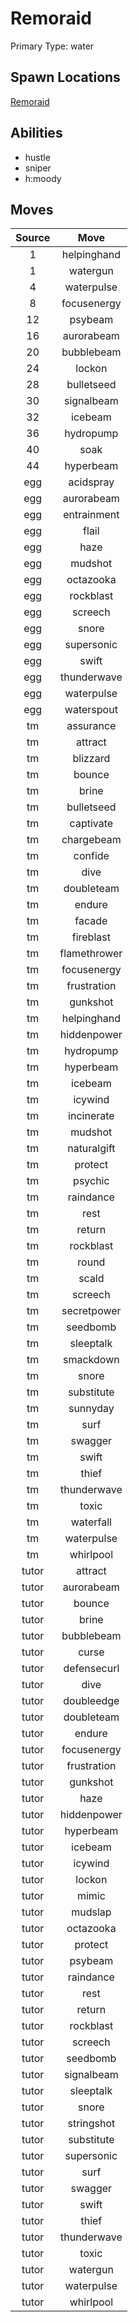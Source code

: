 # Remoraid  
Primary Type: water  
  
## Spawn Locations  
[Remoraid](/data/spawn_presets/remoraid.md)  
  
## Abilities  
  * hustle
  * sniper
  * h:moody
  
  
## Moves  
  
| Source | Move |  
|:---:|:---:|  
| 1 | helpinghand |  
| 1 | watergun |  
| 4 | waterpulse |  
| 8 | focusenergy |  
| 12 | psybeam |  
| 16 | aurorabeam |  
| 20 | bubblebeam |  
| 24 | lockon |  
| 28 | bulletseed |  
| 30 | signalbeam |  
| 32 | icebeam |  
| 36 | hydropump |  
| 40 | soak |  
| 44 | hyperbeam |  
| egg | acidspray |  
| egg | aurorabeam |  
| egg | entrainment |  
| egg | flail |  
| egg | haze |  
| egg | mudshot |  
| egg | octazooka |  
| egg | rockblast |  
| egg | screech |  
| egg | snore |  
| egg | supersonic |  
| egg | swift |  
| egg | thunderwave |  
| egg | waterpulse |  
| egg | waterspout |  
| tm | assurance |  
| tm | attract |  
| tm | blizzard |  
| tm | bounce |  
| tm | brine |  
| tm | bulletseed |  
| tm | captivate |  
| tm | chargebeam |  
| tm | confide |  
| tm | dive |  
| tm | doubleteam |  
| tm | endure |  
| tm | facade |  
| tm | fireblast |  
| tm | flamethrower |  
| tm | focusenergy |  
| tm | frustration |  
| tm | gunkshot |  
| tm | helpinghand |  
| tm | hiddenpower |  
| tm | hydropump |  
| tm | hyperbeam |  
| tm | icebeam |  
| tm | icywind |  
| tm | incinerate |  
| tm | mudshot |  
| tm | naturalgift |  
| tm | protect |  
| tm | psychic |  
| tm | raindance |  
| tm | rest |  
| tm | return |  
| tm | rockblast |  
| tm | round |  
| tm | scald |  
| tm | screech |  
| tm | secretpower |  
| tm | seedbomb |  
| tm | sleeptalk |  
| tm | smackdown |  
| tm | snore |  
| tm | substitute |  
| tm | sunnyday |  
| tm | surf |  
| tm | swagger |  
| tm | swift |  
| tm | thief |  
| tm | thunderwave |  
| tm | toxic |  
| tm | waterfall |  
| tm | waterpulse |  
| tm | whirlpool |  
| tutor | attract |  
| tutor | aurorabeam |  
| tutor | bounce |  
| tutor | brine |  
| tutor | bubblebeam |  
| tutor | curse |  
| tutor | defensecurl |  
| tutor | dive |  
| tutor | doubleedge |  
| tutor | doubleteam |  
| tutor | endure |  
| tutor | focusenergy |  
| tutor | frustration |  
| tutor | gunkshot |  
| tutor | haze |  
| tutor | hiddenpower |  
| tutor | hyperbeam |  
| tutor | icebeam |  
| tutor | icywind |  
| tutor | lockon |  
| tutor | mimic |  
| tutor | mudslap |  
| tutor | octazooka |  
| tutor | protect |  
| tutor | psybeam |  
| tutor | raindance |  
| tutor | rest |  
| tutor | return |  
| tutor | rockblast |  
| tutor | screech |  
| tutor | seedbomb |  
| tutor | signalbeam |  
| tutor | sleeptalk |  
| tutor | snore |  
| tutor | stringshot |  
| tutor | substitute |  
| tutor | supersonic |  
| tutor | surf |  
| tutor | swagger |  
| tutor | swift |  
| tutor | thief |  
| tutor | thunderwave |  
| tutor | toxic |  
| tutor | watergun |  
| tutor | waterpulse |  
| tutor | whirlpool |  
  
